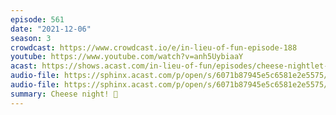 ```yaml
---
episode: 561
date: "2021-12-06"
season: 3
crowdcast: https://www.crowdcast.io/e/in-lieu-of-fun-episode-188
youtube: https://www.youtube.com/watch?v=anh5UybiaaY
acast: https://shows.acast.com/in-lieu-of-fun/episodes/cheese-nightlet-there-be-cheese
audio-file: https://sphinx.acast.com/p/open/s/6071b87945e5c6581e2e5575/e/610e7f9069ea9c001401c239/media.mp3
audio-file: https://sphinx.acast.com/p/open/s/6071b87945e5c6581e2e5575/e/61c39b9d33b4eb0014c348cc/media.mp3
summary: Cheese night! 🧀
---
```


